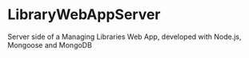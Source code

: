 # LibraryWebAppServer
Server side of a Managing Libraries Web App, developed with Node.js, Mongoose and MongoDB
